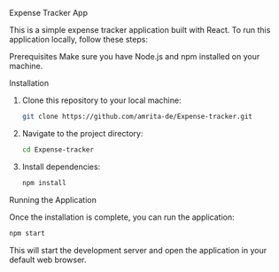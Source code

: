 
 Expense Tracker App

This is a simple expense tracker application built with React.
To run this application locally, follow these steps:

 Prerequisites
Make sure you have Node.js and npm installed on your machine.

 Installation

1. Clone this repository to your local machine:

   ```bash
   git clone https://github.com/amrita-de/Expense-tracker.git
   ```

2. Navigate to the project directory:

   ```bash
   cd Expense-tracker
   ```

3. Install dependencies:

   ```bash
   npm install
   ```
 Running the Application

Once the installation is complete, you can run the application:

```bash
npm start
```

This will start the development server and open the application in your default web browser. 


